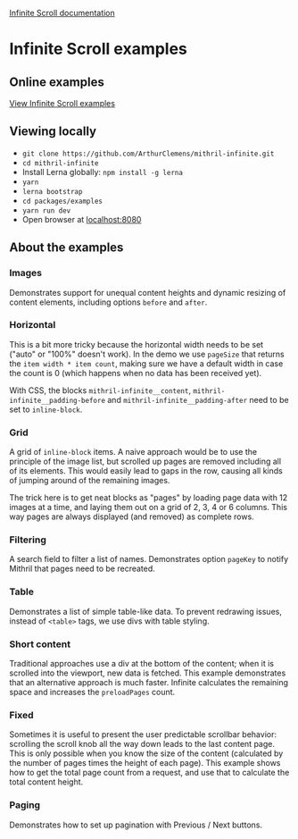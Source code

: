 [Infinite Scroll documentation](https://github.com/ArthurClemens/mithril-infinite/tree/master/packages/mithril-infinite)



# Infinite Scroll examples



## Online examples

[View Infinite Scroll examples](http://arthurclemens.github.io/mithril-infinite/)




## Viewing locally

* `git clone https://github.com/ArthurClemens/mithril-infinite.git`
* `cd mithril-infinite`
* Install Lerna globally: `npm install -g lerna`
* `yarn`
* `lerna bootstrap`
* `cd packages/examples`
* `yarn run dev`
* Open browser at [localhost:8080](http://localhost:8080/)



## About the examples

### Images

Demonstrates support for unequal content heights and dynamic resizing of content elements, including options `before` and `after`.



### Horizontal

This is a bit more tricky because the horizontal width needs to be set ("auto" or "100%" doesn't work).
In the demo we use `pageSize` that returns the `item width * item count`, making sure we have a default width in case the count is 0 (which happens when no data has been received yet).

With CSS, the blocks `mithril-infinite__content`, `mithril-infinite__padding-before` and `mithril-infinite__padding-after` need to be set to `inline-block`.



### Grid

A grid of `inline-block` items. A naive approach would be to use the principle of the image list, but scrolled up pages are removed including all of its elements. This would easily lead to gaps in the row, causing all kinds of jumping around of the remaining images.

The trick here is to get neat blocks as "pages" by loading page data with 12 images at a time, and laying them out on a grid of 2, 3, 4 or 6 columns. This way pages are always displayed (and removed) as complete rows.



### Filtering

A search field to filter a list of names.
Demonstrates option `pageKey` to notify Mithril that pages need to be recreated.



### Table

Demonstrates a list of simple table-like data. To prevent redrawing issues, instead of `<table>` tags, we use divs with table styling.



### Short content

Traditional approaches use a div at the bottom of the content; when it is scrolled into the viewport, new data is fetched. This example demonstrates that an alternative approach is much faster. Infinite calculates the remaining space and increases the `preloadPages` count.



### Fixed

Sometimes it is useful to present the user predictable scrollbar behavior: scrolling the scroll knob all the way down leads to the last content page. This is only possible when you know the size of the content (calculated by the number of pages times the height of each page). This example shows how to get the total page count from a request, and use that to calculate the total content height.




### Paging

Demonstrates how to set up pagination with Previous / Next buttons.




